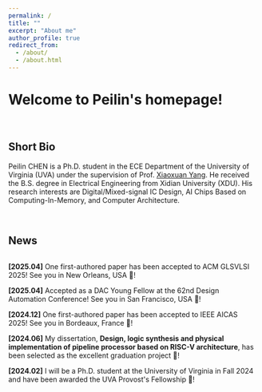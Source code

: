 ```yaml
---
permalink: /
title: ""
excerpt: "About me"
author_profile: true
redirect_from: 
  - /about/
  - /about.html
---
```


# Welcome to Peilin's homepage!

&emsp;

## Short Bio

Peilin CHEN is a Ph.D. student in the ECE Department of the University of Virginia (UVA) under the supervision of Prof. [Xiaoxuan Yang](https://xiaoxuan-yang.github.io/index.html). He received the B.S. degree in Electrical Engineering from Xidian University (XDU). His research interests are Digital/Mixed-signal IC Design, AI Chips Based on Computing-In-Memory, and Computer Architecture.

&emsp;

## News

<div class="news-container">
  <p><strong>[2025.04]</strong> One first-authored paper has been accepted to ACM GLSVLSI 2025! See you in New Orleans, USA 🎉!</p>
  <p><strong>[2025.04]</strong> Accepted as a DAC Young Fellow at the 62nd Design Automation Conference! See you in San Francisco, USA 🎉!</p>
  <p><strong>[2024.12]</strong> One first-authored paper has been accepted to IEEE AICAS 2025! See you in Bordeaux, France 🎉!</p>
  <p><strong>[2024.06]</strong> My dissertation, <strong>Design, logic synthesis and physical implementation of pipeline processor based on RISC-V architecture</strong>, has been selected as the excellent graduation project 🎉!</p>
  <p><strong>[2024.02]</strong> I will be a Ph.D. student at the University of Virginia in Fall 2024 and have been awarded the UVA Provost's Fellowship 🎉!</p>
</div>

<br/><br/>
<div id="map-container" style="display: flex; justify-content: center; align-items: center;">
    <div id="map-content" style="width: 450px;">
        <script type="text/javascript" id="clustrmaps" src="//clustrmaps.com/map_v2.js?d=d6TpbDkm30MhQxBEAnFmYRgisF6BV0T-GlVSiA0GfDY&cl=ffffff&w=a"></script>
    </div>
</div>

<style>
.news-container {
    width: 100%;
    height: 450px;  
    overflow-y: scroll;
    overflow-x: hidden;
    padding-right: 10px;  
    box-sizing: border-box;
    scrollbar-width: thin;
    scrollbar-color: #888 #f1f1f1;
}

.news-container::-webkit-scrollbar {
    width: 8px;
}

.news-container::-webkit-scrollbar-thumb {
    background-color: #888;
    border-radius: 5px;
}

.news-container::-webkit-scrollbar-thumb:hover {
    background-color: #555;
}
</style>






